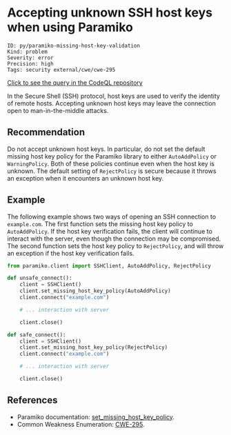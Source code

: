 # Accepting unknown SSH host keys when using Paramiko

```
ID: py/paramiko-missing-host-key-validation
Kind: problem
Severity: error
Precision: high
Tags: security external/cwe/cwe-295

```
[Click to see the query in the CodeQL repository](https://github.com/github/codeql/tree/main/python/ql/src/Security/CWE-295/MissingHostKeyValidation.ql)

In the Secure Shell (SSH) protocol, host keys are used to verify the identity of remote hosts. Accepting unknown host keys may leave the connection open to man-in-the-middle attacks.


## Recommendation
Do not accept unknown host keys. In particular, do not set the default missing host key policy for the Paramiko library to either `AutoAddPolicy` or `WarningPolicy`. Both of these policies continue even when the host key is unknown. The default setting of `RejectPolicy` is secure because it throws an exception when it encounters an unknown host key.


## Example
The following example shows two ways of opening an SSH connection to `example.com`. The first function sets the missing host key policy to `AutoAddPolicy`. If the host key verification fails, the client will continue to interact with the server, even though the connection may be compromised. The second function sets the host key policy to `RejectPolicy`, and will throw an exception if the host key verification fails.


```python
from paramiko.client import SSHClient, AutoAddPolicy, RejectPolicy

def unsafe_connect():
    client = SSHClient()
    client.set_missing_host_key_policy(AutoAddPolicy)
    client.connect("example.com")

    # ... interaction with server

    client.close()

def safe_connect():
    client = SSHClient()
    client.set_missing_host_key_policy(RejectPolicy)
    client.connect("example.com")

    # ... interaction with server

    client.close()

```

## References
* Paramiko documentation: [set_missing_host_key_policy](http://docs.paramiko.org/en/2.4/api/client.html?highlight=set_missing_host_key_policy#paramiko.client.SSHClient.set_missing_host_key_policy).
* Common Weakness Enumeration: [CWE-295](https://cwe.mitre.org/data/definitions/295.html).